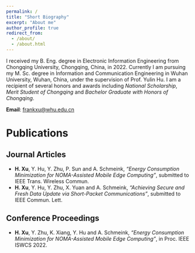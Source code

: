 ```yaml
---
permalink: /
title: "Short Biography"
excerpt: "About me"
author_profile: true
redirect_from: 
  - /about/
  - /about.html
---
```


I received my B. Eng. degree in Electronic Information Engineering from Chongqing University, Chongqing, China, in 2022. Currently I am pursuing my M. Sc. degree in Information and Communication Engineering in Wuhan University, Wuhan, China, under the supervision of Prof. Yulin Hu.
I am a recipient of several honors and awards including _National Scholarship_, _Merit Student of Chongqing_ and _Bachelor Graduate with Honors of Chongqing_. 

**Email**: frankxu@whu.edu.cn


# Publications

## Journal Articles
- **H. Xu**, Y. Hu, Y. Zhu, P. Sun and A. Schmeink, _“Energy Consumption Minimization for NOMA-Assisted Mobile Edge Computing”_, submitted to IEEE Trans. Wireless Commun.
- **H. Xu**, Y. Hu, Y. Zhu, X. Yuan and A. Schmeink, _“Achieving Secure and Fresh Data Update via Short-Packet Communications”_, submitted to IEEE Commun. Lett.

## Conference Proceedings
- **H. Xu**, Y. Zhu, K. Xiang, Y. Hu and A. Schmeink, _“Energy Consumption Minimization for NOMA-Assisted Mobile Edge Computing”_, in Proc. IEEE ISWCS 2022.



